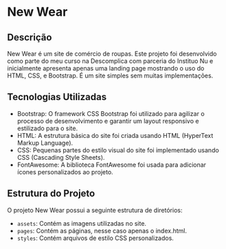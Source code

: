 # New Wear

## Descrição

New Wear é um site de comércio de roupas. Este projeto foi desenvolvido como parte do meu curso na Descomplica com parceria do Instituo Nu e inicialmente apresenta apenas uma landing page mostrando o uso do HTML, CSS, e Bootstrap. É um site simples sem muitas implementações.

## Tecnologias Utilizadas

- Bootstrap: O framework CSS Bootstrap foi utilizado para agilizar o processo de desenvolvimento e garantir um layout responsivo e estilizado para o site.
- HTML: A estrutura básica do site foi criada usando HTML (HyperText Markup Language).
- CSS: Pequenas partes do estilo visual do site foi implementado usando CSS (Cascading Style Sheets).
- FontAwesome: A biblioteca FontAwesome foi usada para adicionar ícones personalizados ao projeto.

## Estrutura do Projeto

O projeto New Wear possui a seguinte estrutura de diretórios:

- `assets`: Contém as imagens utilizadas no site.
- `pages`: Contém as páginas, nesse caso apenas o index.html.
- `styles`: Contém arquivos de estilo CSS personalizados.

